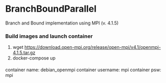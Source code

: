 # BranchBoundParallel
 Branch and Bound implementation using MPI (v. 4.1.5)

### Build images and launch container
1. wget https://download.open-mpi.org/release/open-mpi/v4.1/openmpi-4.1.5.tar.gz
2. docker-compose up

####
container name: debian_openmpi
container username: mpi
container psw: mpi
